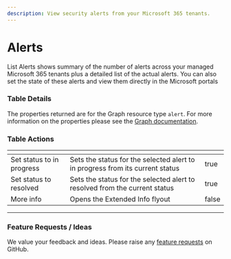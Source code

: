 ```yaml
---
description: View security alerts from your Microsoft 365 tenants.
---
```


# Alerts

List Alerts shows summary of the number of alerts across your managed Microsoft 365 tenants plus a detailed list of the actual alerts. You can also set the state of these alerts and view them directly in the Microsoft portals

### Table Details

The properties returned are for the Graph resource type `alert`. For more information on the properties please see the [Graph documentation](https://learn.microsoft.com/en-us/graph/api/resources/security-alert?view=graph-rest-1.0#properties).

### Table Actions

<table><thead><tr><th></th><th></th><th data-type="checkbox"></th></tr></thead><tbody><tr><td>Set status to in progress</td><td>Sets the status for the selected alert to in progress from its current status</td><td>true</td></tr><tr><td>Set status to resolved</td><td>Sets the status for the selected alert to resolved from the current status</td><td>true</td></tr><tr><td>More info</td><td>Opens the Extended Info flyout</td><td>false</td></tr></tbody></table>

***

### Feature Requests / Ideas

We value your feedback and ideas. Please raise any [feature requests](https://github.com/KelvinTegelaar/CIPP/issues/new?assignees=\&labels=enhancement%2Cno-priority\&projects=\&template=feature.yml\&title=%5BFeature+Request%5D%3A+) on GitHub.
